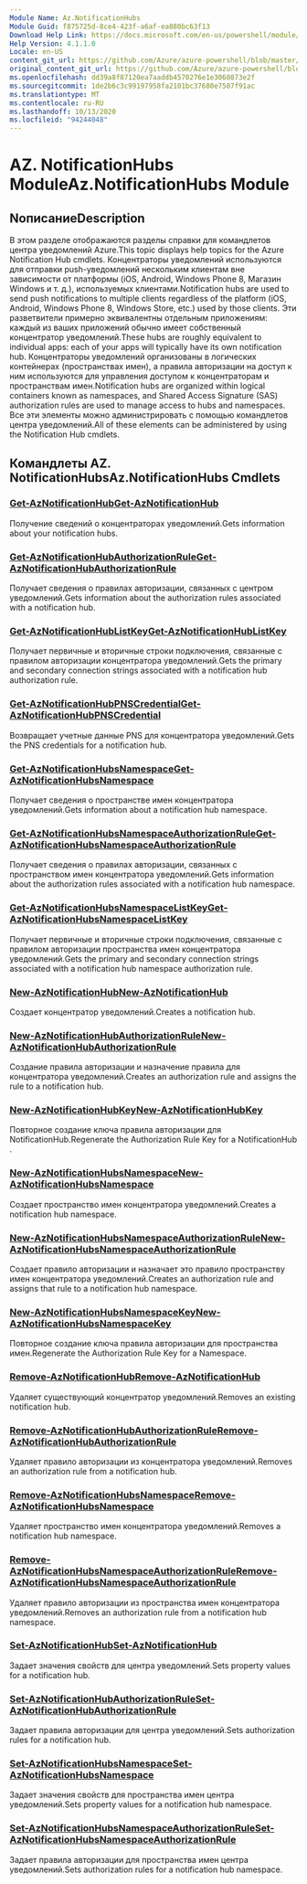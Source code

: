 ```yaml
---
Module Name: Az.NotificationHubs
Module Guid: f875725d-8ce4-423f-a6af-ea880bc63f13
Download Help Link: https://docs.microsoft.com/en-us/powershell/module/az.notificationhubs
Help Version: 4.1.1.0
Locale: en-US
content_git_url: https://github.com/Azure/azure-powershell/blob/master/src/NotificationHubs/NotificationHubs/help/Az.NotificationHubs.md
original_content_git_url: https://github.com/Azure/azure-powershell/blob/master/src/NotificationHubs/NotificationHubs/help/Az.NotificationHubs.md
ms.openlocfilehash: dd39a8f87120ea7aaddb4570276e1e3060873e2f
ms.sourcegitcommit: 1de2b6c3c99197958fa2101bc37680e7507f91ac
ms.translationtype: MT
ms.contentlocale: ru-RU
ms.lasthandoff: 10/13/2020
ms.locfileid: "94244048"
---
```

# <span data-ttu-id="8552c-101">AZ. NotificationHubs Module</span><span class="sxs-lookup"><span data-stu-id="8552c-101">Az.NotificationHubs Module</span></span>
## <span data-ttu-id="8552c-102">Nописание</span><span class="sxs-lookup"><span data-stu-id="8552c-102">Description</span></span>
<span data-ttu-id="8552c-103">В этом разделе отображаются разделы справки для командлетов центра уведомлений Azure.</span><span class="sxs-lookup"><span data-stu-id="8552c-103">This topic displays help topics for the Azure Notification Hub cmdlets.</span></span> <span data-ttu-id="8552c-104">Концентраторы уведомлений используются для отправки push-уведомлений нескольким клиентам вне зависимости от платформы (iOS, Android, Windows Phone 8, Магазин Windows и т. д.), используемых клиентами.</span><span class="sxs-lookup"><span data-stu-id="8552c-104">Notification hubs are used to send push notifications to multiple clients regardless of the platform (iOS, Android, Windows Phone 8, Windows Store, etc.) used by those clients.</span></span> <span data-ttu-id="8552c-105">Эти разветвители примерно эквивалентны отдельным приложениям: каждый из ваших приложений обычно имеет собственный концентратор уведомлений.</span><span class="sxs-lookup"><span data-stu-id="8552c-105">These hubs are roughly equivalent to individual apps: each of your apps will typically have its own notification hub.</span></span> <span data-ttu-id="8552c-106">Концентраторы уведомлений организованы в логических контейнерах (пространствах имен), а правила авторизации на доступ к ним используются для управления доступом к концентраторам и пространствам имен.</span><span class="sxs-lookup"><span data-stu-id="8552c-106">Notification hubs are organized within logical containers known as namespaces, and Shared Access Signature (SAS) authorization rules are used to manage access to hubs and namespaces.</span></span> <span data-ttu-id="8552c-107">Все эти элементы можно администрировать с помощью командлетов центра уведомлений.</span><span class="sxs-lookup"><span data-stu-id="8552c-107">All of these elements can be administered by using the Notification Hub cmdlets.</span></span>

## <span data-ttu-id="8552c-108">Командлеты AZ. NotificationHubs</span><span class="sxs-lookup"><span data-stu-id="8552c-108">Az.NotificationHubs Cmdlets</span></span>
### [<span data-ttu-id="8552c-109">Get-AzNotificationHub</span><span class="sxs-lookup"><span data-stu-id="8552c-109">Get-AzNotificationHub</span></span>](Get-AzNotificationHub.md)
<span data-ttu-id="8552c-110">Получение сведений о концентраторах уведомлений.</span><span class="sxs-lookup"><span data-stu-id="8552c-110">Gets information about your notification hubs.</span></span>

### [<span data-ttu-id="8552c-111">Get-AzNotificationHubAuthorizationRule</span><span class="sxs-lookup"><span data-stu-id="8552c-111">Get-AzNotificationHubAuthorizationRule</span></span>](Get-AzNotificationHubAuthorizationRule.md)
<span data-ttu-id="8552c-112">Получает сведения о правилах авторизации, связанных с центром уведомлений.</span><span class="sxs-lookup"><span data-stu-id="8552c-112">Gets information about the authorization rules associated with a notification hub.</span></span>

### [<span data-ttu-id="8552c-113">Get-AzNotificationHubListKey</span><span class="sxs-lookup"><span data-stu-id="8552c-113">Get-AzNotificationHubListKey</span></span>](Get-AzNotificationHubListKey.md)
<span data-ttu-id="8552c-114">Получает первичные и вторичные строки подключения, связанные с правилом авторизации концентратора уведомлений.</span><span class="sxs-lookup"><span data-stu-id="8552c-114">Gets the primary and secondary connection strings associated with a notification hub authorization rule.</span></span>

### [<span data-ttu-id="8552c-115">Get-AzNotificationHubPNSCredential</span><span class="sxs-lookup"><span data-stu-id="8552c-115">Get-AzNotificationHubPNSCredential</span></span>](Get-AzNotificationHubPNSCredential.md)
<span data-ttu-id="8552c-116">Возвращает учетные данные PNS для концентратора уведомлений.</span><span class="sxs-lookup"><span data-stu-id="8552c-116">Gets the PNS credentials for a notification hub.</span></span>

### [<span data-ttu-id="8552c-117">Get-AzNotificationHubsNamespace</span><span class="sxs-lookup"><span data-stu-id="8552c-117">Get-AzNotificationHubsNamespace</span></span>](Get-AzNotificationHubsNamespace.md)
<span data-ttu-id="8552c-118">Получает сведения о пространстве имен концентратора уведомлений.</span><span class="sxs-lookup"><span data-stu-id="8552c-118">Gets information about a notification hub namespace.</span></span>

### [<span data-ttu-id="8552c-119">Get-AzNotificationHubsNamespaceAuthorizationRule</span><span class="sxs-lookup"><span data-stu-id="8552c-119">Get-AzNotificationHubsNamespaceAuthorizationRule</span></span>](Get-AzNotificationHubsNamespaceAuthorizationRule.md)
<span data-ttu-id="8552c-120">Получает сведения о правилах авторизации, связанных с пространством имен концентратора уведомлений.</span><span class="sxs-lookup"><span data-stu-id="8552c-120">Gets information about the authorization rules associated with a notification hub namespace.</span></span>

### [<span data-ttu-id="8552c-121">Get-AzNotificationHubsNamespaceListKey</span><span class="sxs-lookup"><span data-stu-id="8552c-121">Get-AzNotificationHubsNamespaceListKey</span></span>](Get-AzNotificationHubsNamespaceListKey.md)
<span data-ttu-id="8552c-122">Получает первичные и вторичные строки подключения, связанные с правилом авторизации пространства имен концентратора уведомлений.</span><span class="sxs-lookup"><span data-stu-id="8552c-122">Gets the primary and secondary connection strings associated with a notification hub namespace authorization rule.</span></span>

### [<span data-ttu-id="8552c-123">New-AzNotificationHub</span><span class="sxs-lookup"><span data-stu-id="8552c-123">New-AzNotificationHub</span></span>](New-AzNotificationHub.md)
<span data-ttu-id="8552c-124">Создает концентратор уведомлений.</span><span class="sxs-lookup"><span data-stu-id="8552c-124">Creates a notification hub.</span></span>

### [<span data-ttu-id="8552c-125">New-AzNotificationHubAuthorizationRule</span><span class="sxs-lookup"><span data-stu-id="8552c-125">New-AzNotificationHubAuthorizationRule</span></span>](New-AzNotificationHubAuthorizationRule.md)
<span data-ttu-id="8552c-126">Создание правила авторизации и назначение правила для концентратора уведомлений.</span><span class="sxs-lookup"><span data-stu-id="8552c-126">Creates an authorization rule and assigns the rule to a notification hub.</span></span>

### [<span data-ttu-id="8552c-127">New-AzNotificationHubKey</span><span class="sxs-lookup"><span data-stu-id="8552c-127">New-AzNotificationHubKey</span></span>](New-AzNotificationHubKey.md)
<span data-ttu-id="8552c-128">Повторное создание ключа правила авторизации для NotificationHub.</span><span class="sxs-lookup"><span data-stu-id="8552c-128">Regenerate the Authorization Rule Key for a NotificationHub .</span></span>

### [<span data-ttu-id="8552c-129">New-AzNotificationHubsNamespace</span><span class="sxs-lookup"><span data-stu-id="8552c-129">New-AzNotificationHubsNamespace</span></span>](New-AzNotificationHubsNamespace.md)
<span data-ttu-id="8552c-130">Создает пространство имен концентратора уведомлений.</span><span class="sxs-lookup"><span data-stu-id="8552c-130">Creates a notification hub namespace.</span></span>

### [<span data-ttu-id="8552c-131">New-AzNotificationHubsNamespaceAuthorizationRule</span><span class="sxs-lookup"><span data-stu-id="8552c-131">New-AzNotificationHubsNamespaceAuthorizationRule</span></span>](New-AzNotificationHubsNamespaceAuthorizationRule.md)
<span data-ttu-id="8552c-132">Создает правило авторизации и назначает это правило пространству имен концентратора уведомлений.</span><span class="sxs-lookup"><span data-stu-id="8552c-132">Creates an authorization rule and assigns that rule to a notification hub namespace.</span></span>

### [<span data-ttu-id="8552c-133">New-AzNotificationHubsNamespaceKey</span><span class="sxs-lookup"><span data-stu-id="8552c-133">New-AzNotificationHubsNamespaceKey</span></span>](New-AzNotificationHubsNamespaceKey.md)
<span data-ttu-id="8552c-134">Повторное создание ключа правила авторизации для пространства имен.</span><span class="sxs-lookup"><span data-stu-id="8552c-134">Regenerate the Authorization Rule Key for a Namespace.</span></span>

### [<span data-ttu-id="8552c-135">Remove-AzNotificationHub</span><span class="sxs-lookup"><span data-stu-id="8552c-135">Remove-AzNotificationHub</span></span>](Remove-AzNotificationHub.md)
<span data-ttu-id="8552c-136">Удаляет существующий концентратор уведомлений.</span><span class="sxs-lookup"><span data-stu-id="8552c-136">Removes an existing notification hub.</span></span>

### [<span data-ttu-id="8552c-137">Remove-AzNotificationHubAuthorizationRule</span><span class="sxs-lookup"><span data-stu-id="8552c-137">Remove-AzNotificationHubAuthorizationRule</span></span>](Remove-AzNotificationHubAuthorizationRule.md)
<span data-ttu-id="8552c-138">Удаляет правило авторизации из концентратора уведомлений.</span><span class="sxs-lookup"><span data-stu-id="8552c-138">Removes an authorization rule from a notification hub.</span></span>

### [<span data-ttu-id="8552c-139">Remove-AzNotificationHubsNamespace</span><span class="sxs-lookup"><span data-stu-id="8552c-139">Remove-AzNotificationHubsNamespace</span></span>](Remove-AzNotificationHubsNamespace.md)
<span data-ttu-id="8552c-140">Удаляет пространство имен концентратора уведомлений.</span><span class="sxs-lookup"><span data-stu-id="8552c-140">Removes a notification hub namespace.</span></span>

### [<span data-ttu-id="8552c-141">Remove-AzNotificationHubsNamespaceAuthorizationRule</span><span class="sxs-lookup"><span data-stu-id="8552c-141">Remove-AzNotificationHubsNamespaceAuthorizationRule</span></span>](Remove-AzNotificationHubsNamespaceAuthorizationRule.md)
<span data-ttu-id="8552c-142">Удаляет правило авторизации из пространства имен концентратора уведомлений.</span><span class="sxs-lookup"><span data-stu-id="8552c-142">Removes an authorization rule from a notification hub namespace.</span></span>

### [<span data-ttu-id="8552c-143">Set-AzNotificationHub</span><span class="sxs-lookup"><span data-stu-id="8552c-143">Set-AzNotificationHub</span></span>](Set-AzNotificationHub.md)
<span data-ttu-id="8552c-144">Задает значения свойств для центра уведомлений.</span><span class="sxs-lookup"><span data-stu-id="8552c-144">Sets property values for a notification hub.</span></span>

### [<span data-ttu-id="8552c-145">Set-AzNotificationHubAuthorizationRule</span><span class="sxs-lookup"><span data-stu-id="8552c-145">Set-AzNotificationHubAuthorizationRule</span></span>](Set-AzNotificationHubAuthorizationRule.md)
<span data-ttu-id="8552c-146">Задает правила авторизации для центра уведомлений.</span><span class="sxs-lookup"><span data-stu-id="8552c-146">Sets authorization rules for a notification hub.</span></span>

### [<span data-ttu-id="8552c-147">Set-AzNotificationHubsNamespace</span><span class="sxs-lookup"><span data-stu-id="8552c-147">Set-AzNotificationHubsNamespace</span></span>](Set-AzNotificationHubsNamespace.md)
<span data-ttu-id="8552c-148">Задает значения свойств для пространства имен центра уведомлений.</span><span class="sxs-lookup"><span data-stu-id="8552c-148">Sets property values for a notification hub namespace.</span></span>

### [<span data-ttu-id="8552c-149">Set-AzNotificationHubsNamespaceAuthorizationRule</span><span class="sxs-lookup"><span data-stu-id="8552c-149">Set-AzNotificationHubsNamespaceAuthorizationRule</span></span>](Set-AzNotificationHubsNamespaceAuthorizationRule.md)
<span data-ttu-id="8552c-150">Задает правила авторизации для пространства имен центра уведомлений.</span><span class="sxs-lookup"><span data-stu-id="8552c-150">Sets authorization rules for a notification hub namespace.</span></span>

